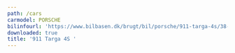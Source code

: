 ```yaml
---
path: /cars
carmodel: PORSCHE
bilinfourl: 'https://www.bilbasen.dk/brugt/bil/porsche/911-targa-4s/38-pdk-2d/4052037'
downloaded: true
title: '911 Targa 4S '
---
```


